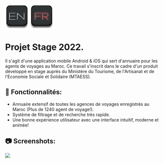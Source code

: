 [![](showcase/EN_OFF.png)](README.md)                 ![](showcase/FR_ON.png)        
# Projet Stage 2022.
Il s'agit d'une application mobile Android & iOS qui sert d'annuaire pour les agents de voyages au Maroc.
Ce travail s'inscrit dans le cadre d'un produit développé en stage auprès du Ministère du Tourisme, de l'Artisanat et de l'Economie Sociale et Solidaire (MTAESS).



## 🚀 Fonctionnalités:

* Annuaire extensif de toutes les agences de voyages enregistrés au Maroc (Plus de 1240 agent de voyage!).
* Système de filtrage et de recherche très rapide.
* Une bonne expérience utilisateur avec une interface intuitif, moderne et animée!

## 📷 Screenshots:


![](showcase/screens.png)
